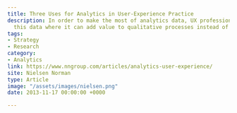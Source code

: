 ```yaml
---
title: Three Uses for Analytics in User-Experience Practice
description: In order to make the most of analytics data, UX professionals need to integrate
  this data where it can add value to qualitative processes instead of distract resources.
tags:
- Strategy
- Research
category:
- Analytics
link: https://www.nngroup.com/articles/analytics-user-experience/
site: Nielsen Norman
type: Article
image: "/assets/images/nielsen.png"
date: 2013-11-17 00:00:00 +0000

---
```

